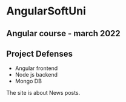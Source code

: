 # AngularSoftUni

## Angular course - march 2022

## Project Defenses

* Angular frontend
* Node js backend
* Mongo DB

The site is about News posts.